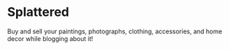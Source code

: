 # Splattered

Buy and sell your paintings, photographs, clothing, accessories, and home decor while blogging about it! 
